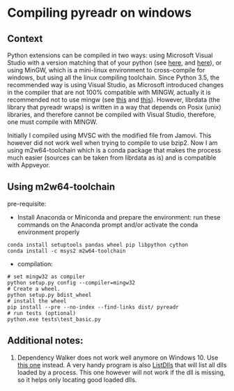 # Compiling pyreadr on windows

## Context

Python extensions can be compiled in two ways: using Microsoft Visual Studio with a version matching that of your 
python (see [here](https://blogs.msdn.microsoft.com/pythonengineering/2016/04/11/unable-to-find-vcvarsall-bat/),
 and [here](https://wiki.python.org/moin/WindowsCompilers)), or using MinGW, which is a mini-linux environment to 
cross-compile for windows, but using all the linux compiling toolchain.
Since Python 3.5, the recommended way is using Visual Studio, as Microsoft introduced changes in the compiler that are 
not 100% compatible with MINGW, actually it is recommended not to use mingw 
(see [this](https://stevedower.id.au/blog/building-for-python-3-5/) and [this](https://github.com/cython/cython/wiki/CythonExtensionsOnWindows)). 
However, librdata (the library that pyreadr wraps) is written in a way that depends on Posix (unix) libraries, 
and therefore cannot be compiled with Visual Studio, therefore, one must compile with MINGW. 

Initially I compiled using MVSC with the modified file from Jamovi. This however did not work well when trying to compile to use bzip2.
Now I am using m2w64-toolchain which is a conda package that makes the
process much easier (sources can be taken from librdata as is) and is compatible with Appveyor.

## Using m2w64-toolchain

pre-requisite:

* Install Anaconda or Miniconda and prepare the environment: run these commands on the Anaconda prompt and/or activate the conda 
environment properly

```
conda install setuptools pandas wheel pip libpython cython
conda install -c msys2 m2w64-toolchain
```

* compilation:

```
# set mingw32 as compiler
python setup.py config --compiler=mingw32
# Create a wheel. 
python setup.py bdist_wheel 
# install the wheel
pip install --pre --no-index --find-links dist/ pyreadr
# run tests (optional)
python.exe tests\test_basic.py
```

## Additional notes:

1. Dependency Walker does not work well anymore on Windows 10. Use [this one](https://github.com/lucasg/Dependencies) instead.
A very handy program is also [ListDlls](https://docs.microsoft.com/en-us/sysinternals/downloads/listdlls) that will list all dlls loaded by a 
process. This one however will not work if the dll is missing, so it helps only locating good loaded dlls.


